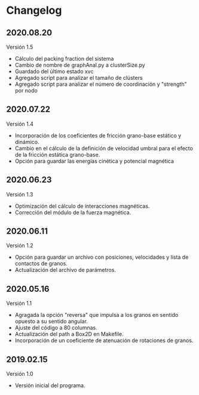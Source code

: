 # Changelog

## 2020.08.20
Versión 1.5

- Cálculo del packing fraction del sistema
- Cambio de nombre de graphAnal.py a clusterSize.py
- Guardado del último estado xvc
- Agregado script para analizar el tamaño de clústers
- Agregado script para analizar el número de coordinación y "strength" por nodo

## 2020.07.22
Versión 1.4

- Incorporación de los coeficientes de fricción grano-base estático y 
dinámico.
- Cambio en el cálculo de la definición de velocidad umbral para el efecto de
la fricción estática grano-base.
- Opción para guardar las energías cinética y potencial magnética

## 2020.06.23
Versión 1.3

- Optimización del cálculo de interacciones magnéticas.
- Corrección del módulo de la fuerza magnética.

## 2020.06.11
Versión 1.2

- Opción para guardar un archivo con posiciones, velocidades y lista de 
  contactos de granos.
- Actualización del archivo de parámetros.

## 2020.05.16 
Versión 1.1

- Agragada la opción "reversa" que impulsa a los granos en sentido opuesto
  a su sentido angular.
- Ajuste del código a 80 columnas.
- Actualización del path a Box2D en Makefile.
- Incorporación de un coeficiente de atenuación de rotaciones de granos.

## 2019.02.15
Versión 1.0

- Versión inicial del programa.
